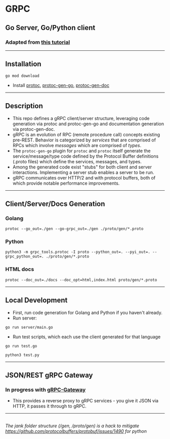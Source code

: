 
# GRPC 
## Go Server, Go/Python client
### Adapted from [this tutorial](https://grpc.io/docs/languages/go/quickstart)
---
## Installation

```
go mod download
```
- Install [protoc](https://grpc.io/docs/protoc-installation/), [protoc-gen-go](https://grpc.io/docs/languages/go/quickstart/#prerequisites), [protoc-gen-doc](https://github.com/pseudomuto/protoc-gen-doc)
---
## Description
- This repo defines a gRPC client/server structure, leveraging code generation via protoc and protoc-gen-go and documentation generation via protoc-gen-doc.
- gRPC is an evolution of RPC (remote procedure call) concepts existing pre-REST. Behavior is categorized by *services* that are comprised of RPCs which involve *messages* which are comprised of *types*.
- The `protoc-gen-go` plugin for `protoc` and `protoc` itself generate the service/message/type code defined by the Protocol Buffer definitions (.proto files) which define the services, messages, and types.  
- Among the generated code exist "stubs" for both client and server interactions. Implementing a server stub enables a server to be run.
- gRPC communicates over HTTP/2 and with protocol buffers, both of which provide notable performance improvements.


---
## Client/Server/Docs Generation
### Golang 
```
protoc --go_out=./gen --go-grpc_out=./gen ./proto/gen/*.proto
```
### Python 
```
python3 -m grpc_tools.protoc -I proto --python_out=. --pyi_out=. --grpc_python_out=. ./proto/gen/*.proto
```

### HTML docs
```
protoc --doc_out=./docs --doc_opt=html,index.html proto/gen/*.proto
```
---
## Local Development
- First, run code generation for Golang and Python if you haven't already.
- Run server:
```
go run server/main.go
```
- Run test scripts, which each use the client generated for that language
```
go run test.go
```
```
python3 test.py
```
---
## JSON/REST gRPC Gateway
### In progress with [gRPC-Gateway](https://github.com/grpc-ecosystem/grpc-gateway)
- This provides a reverse proxy to gRPC services - you give it JSON via HTTP, it passes it through to gRPC.
---
##
_The jank folder structure (/gen, /proto/gen) is a hack to mitigate https://github.com/protocolbuffers/protobuf/issues/1490 for python_